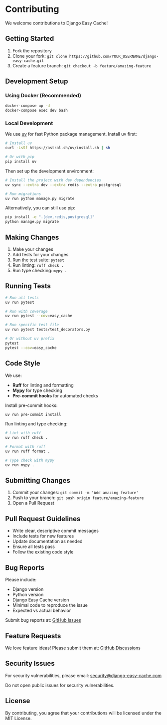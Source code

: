 # Contributing

We welcome contributions to Django Easy Cache!

## Getting Started

1. Fork the repository
2. Clone your fork: `git clone https://github.com/YOUR_USERNAME/django-easy-cache.git`
3. Create a feature branch: `git checkout -b feature/amazing-feature`

## Development Setup

### Using Docker (Recommended)

```bash
docker-compose up -d
docker-compose exec dev bash
```

### Local Development

We use [uv](https://docs.astral.sh/uv/) for fast Python package management. Install uv first:

```bash
# Install uv
curl -LsSf https://astral.sh/uv/install.sh | sh

# Or with pip
pip install uv
```

Then set up the development environment:

```bash
# Install the project with dev dependencies
uv sync --extra dev --extra redis --extra postgresql

# Run migrations
uv run python manage.py migrate
```

Alternatively, you can still use pip:

```bash
pip install -e ".[dev,redis,postgresql]"
python manage.py migrate
```

## Making Changes

1. Make your changes
2. Add tests for your changes
3. Run the test suite: `pytest`
4. Run linting: `ruff check .`
5. Run type checking: `mypy .`

## Running Tests

```bash
# Run all tests
uv run pytest

# Run with coverage
uv run pytest --cov=easy_cache

# Run specific test file
uv run pytest tests/test_decorators.py

# Or without uv prefix
pytest
pytest --cov=easy_cache
```

## Code Style

We use:
- **Ruff** for linting and formatting
- **Mypy** for type checking
- **Pre-commit hooks** for automated checks

Install pre-commit hooks:

```bash
uv run pre-commit install
```

Run linting and type checking:

```bash
# Lint with ruff
uv run ruff check .

# Format with ruff
uv run ruff format .

# Type check with mypy
uv run mypy .
```

## Submitting Changes

1. Commit your changes: `git commit -m 'Add amazing feature'`
2. Push to your branch: `git push origin feature/amazing-feature`
3. Open a Pull Request

## Pull Request Guidelines

- Write clear, descriptive commit messages
- Include tests for new features
- Update documentation as needed
- Ensure all tests pass
- Follow the existing code style

## Bug Reports

Please include:
- Django version
- Python version
- Django Easy Cache version
- Minimal code to reproduce the issue
- Expected vs actual behavior

Submit bug reports at: [GitHub Issues](https://github.com/pbergen/django-easy-cache/issues)

## Feature Requests

We love feature ideas! Please submit them at: [GitHub Discussions](https://github.com/pbergen/django-easy-cache/discussions)

## Security Issues

For security vulnerabilities, please email: security@django-easy-cache.com

Do not open public issues for security vulnerabilities.

## License

By contributing, you agree that your contributions will be licensed under the MIT License.
